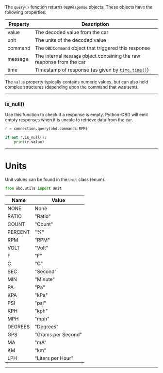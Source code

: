 The `query()` function returns `OBDResponse` objects. These objects have the following properties:

| Property | Description                                                            |
|----------|------------------------------------------------------------------------|
| value    | The decoded value from the car                                         |
| unit     | The units of the decoded value                                         |
| command  | The `OBDCommand` object that triggered this response                     |
| message  | The internal `Message` object containing the raw response from the car |
| time     | Timestamp of response (as given by [`time.time()`](https://docs.python.org/2/library/time.html#time.time)) |

The `value` property typically contains numeric values, but can also hold complex structures (depending upon the command that was sent).


---

### is_null()

Use this function to check if a response is empty. Python-OBD will emit empty responses when it is unable to retrieve data from the car.

```python
r = connection.query(obd.commands.RPM)

if not r.is_null():
	print(r.value)
```

---


# Units

Unit values can be found in the `Unit` class (enum).

```python
from obd.utils import Unit
```

| Name        | Value              |
|-------------|--------------------|
| NONE        | None               |
| RATIO       | "Ratio"            |
| COUNT       | "Count"            |
| PERCENT     | "%"                |
| RPM         | "RPM"              |
| VOLT        | "Volt"             |
| F           | "F"                |
| C           | "C"                |
| SEC         | "Second"           |
| MIN         | "Minute"           |
| PA          | "Pa"               |
| KPA         | "kPa"              |
| PSI         | "psi"              |
| KPH         | "kph"              |
| MPH         | "mph"              |
| DEGREES     | "Degrees"          |
| GPS         | "Grams per Second" |
| MA          | "mA"               |
| KM          | "km"               |
| LPH         | "Liters per Hour"  |

---

<br>
